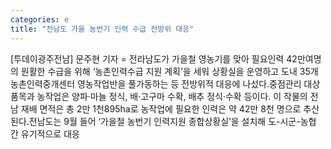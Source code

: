 ```yaml
---
categories: e
title: "전남도 가을 농번기 인력 수급 전방위 대응"
---
```

[투데이광주전남] 문주현 기자 = 전라남도가 가을철 영농기를 맞아 필요인력 42만여명의 원활한 수급을 위해 ‘농촌인력수급 지원 계획’을 세워 상황실을 운영하고 도내 35개 농촌인력중개센터 영농작업반을 풀가동하는 등 전방위적 대응에 나섰다.중점관리 대상 품목과 농작업은 양파·마늘 정식, 배·고구마 수확, 배추 정식·수확 등이다. 이 작물의 전남 재배 면적은 총 2만 1천895ha로 농작업에 필요한 인력은 약 42만 8천 명으로 추산된다.전남도는 9월 들어 ‘가을철 농번기 인력지원 종합상황실’을 설치해 도-시군-농협 간 유기적으로 대응